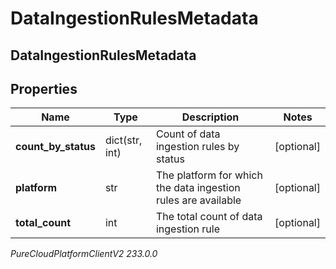 # DataIngestionRulesMetadata

## DataIngestionRulesMetadata

## Properties

|Name | Type | Description | Notes|
|------------ | ------------- | ------------- | -------------|
| **count_by_status** | dict(str, int) | Count of data ingestion rules by status | [optional] |
| **platform** | str | The platform for which the data ingestion rules are available | [optional] |
| **total_count** | int | The total count of data ingestion rule | [optional] |



_PureCloudPlatformClientV2 233.0.0_
